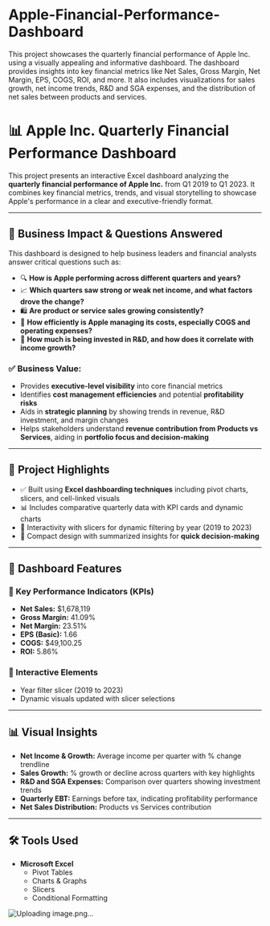 # Apple-Financial-Performance-Dashboard
This project showcases the quarterly financial performance of Apple Inc. using a visually appealing and informative dashboard. 
The dashboard provides insights into key financial metrics like Net Sales, Gross Margin, Net Margin, EPS, COGS, ROI, and more. It also includes visualizations for sales growth, net income trends, R&D and SGA expenses, and the distribution of net sales between products and services.

# 📊 Apple Inc. Quarterly Financial Performance Dashboard
This project presents an interactive Excel dashboard analyzing the **quarterly financial performance of Apple Inc.** from Q1 2019 to Q1 2023. It combines key financial metrics, trends, and visual storytelling to showcase Apple's performance in a clear and executive-friendly format.

---

## 🧠 Business Impact & Questions Answered

This dashboard is designed to help business leaders and financial analysts answer critical questions such as:

- 🔍 **How is Apple performing across different quarters and years?**
- 📈 **Which quarters saw strong or weak net income, and what factors drove the change?**
- 🛍️ **Are product or service sales growing consistently?**
- 💸 **How efficiently is Apple managing its costs, especially COGS and operating expenses?**
- 🧪 **How much is being invested in R&D, and how does it correlate with income growth?**

### ✅ Business Value:
- Provides **executive-level visibility** into core financial metrics
- Identifies **cost management efficiencies** and potential **profitability risks**
- Aids in **strategic planning** by showing trends in revenue, R&D investment, and margin changes
- Helps stakeholders understand **revenue contribution from Products vs Services**, aiding in **portfolio focus and decision-making**

---

## 🧾 Project Highlights

- ✅ Built using **Excel dashboarding techniques** including pivot charts, slicers, and cell-linked visuals
- 📊 Includes comparative quarterly data with KPI cards and dynamic charts
- 🔄 Interactivity with slicers for dynamic filtering by year (2019 to 2023)
- 🧩 Compact design with summarized insights for **quick decision-making**

---

## 📌 Dashboard Features

### 🔹 Key Performance Indicators (KPIs)
- **Net Sales:** $1,678,119  
- **Gross Margin:** 41.09%  
- **Net Margin:** 23.51%  
- **EPS (Basic):** 1.66  
- **COGS:** $49,100.25  
- **ROI:** 5.86%  

### 🔹 Interactive Elements
- Year filter slicer (2019 to 2023)
- Dynamic visuals updated with slicer selections

---

## 📊 Visual Insights

- **Net Income & Growth:** Average income per quarter with % change trendline
- **Sales Growth:** % growth or decline across quarters with key highlights
- **R&D and SGA Expenses:** Comparison over quarters showing investment trends
- **Quarterly EBT:** Earnings before tax, indicating profitability performance
- **Net Sales Distribution:** Products vs Services contribution

---

## 🛠️ Tools Used

- **Microsoft Excel**
  - Pivot Tables
  - Charts & Graphs
  - Slicers
  - Conditional Formatting

![Uploading image.png…]()
